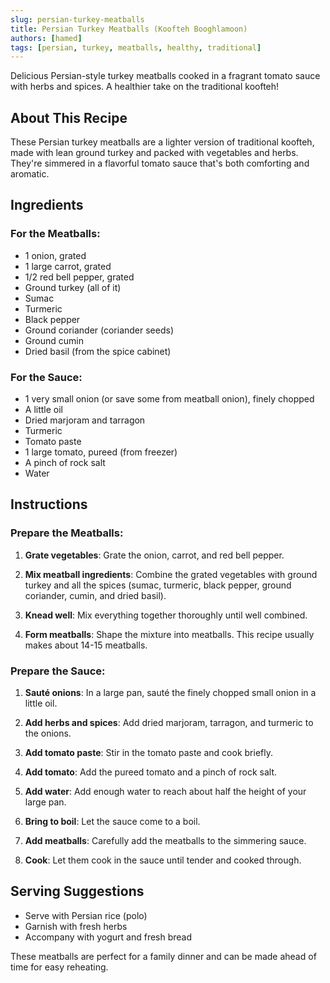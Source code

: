 ```yaml
---
slug: persian-turkey-meatballs
title: Persian Turkey Meatballs (Koofteh Booghlamoon)
authors: [hamed]
tags: [persian, turkey, meatballs, healthy, traditional]
---
```


Delicious Persian-style turkey meatballs cooked in a fragrant tomato sauce with herbs and spices. A healthier take on the traditional koofteh!

<!--truncate-->

## About This Recipe

These Persian turkey meatballs are a lighter version of traditional koofteh, made with lean ground turkey and packed with vegetables and herbs. They're simmered in a flavorful tomato sauce that's both comforting and aromatic.

## Ingredients

### For the Meatballs:
- 1 onion, grated
- 1 large carrot, grated
- 1/2 red bell pepper, grated
- Ground turkey (all of it)
- Sumac
- Turmeric
- Black pepper
- Ground coriander (coriander seeds)
- Ground cumin
- Dried basil (from the spice cabinet)

### For the Sauce:
- 1 very small onion (or save some from meatball onion), finely chopped
- A little oil
- Dried marjoram and tarragon
- Turmeric
- Tomato paste
- 1 large tomato, pureed (from freezer)
- A pinch of rock salt
- Water

## Instructions

### Prepare the Meatballs:
1. **Grate vegetables**: Grate the onion, carrot, and red bell pepper.

2. **Mix meatball ingredients**: Combine the grated vegetables with ground turkey and all the spices (sumac, turmeric, black pepper, ground coriander, cumin, and dried basil).

3. **Knead well**: Mix everything together thoroughly until well combined.

4. **Form meatballs**: Shape the mixture into meatballs. This recipe usually makes about 14-15 meatballs.

### Prepare the Sauce:
1. **Sauté onions**: In a large pan, sauté the finely chopped small onion in a little oil.

2. **Add herbs and spices**: Add dried marjoram, tarragon, and turmeric to the onions.

3. **Add tomato paste**: Stir in the tomato paste and cook briefly.

4. **Add tomato**: Add the pureed tomato and a pinch of rock salt.

5. **Add water**: Add enough water to reach about half the height of your large pan.

6. **Bring to boil**: Let the sauce come to a boil.

7. **Add meatballs**: Carefully add the meatballs to the simmering sauce.

8. **Cook**: Let them cook in the sauce until tender and cooked through.

## Serving Suggestions

- Serve with Persian rice (polo)
- Garnish with fresh herbs
- Accompany with yogurt and fresh bread

These meatballs are perfect for a family dinner and can be made ahead of time for easy reheating. 
